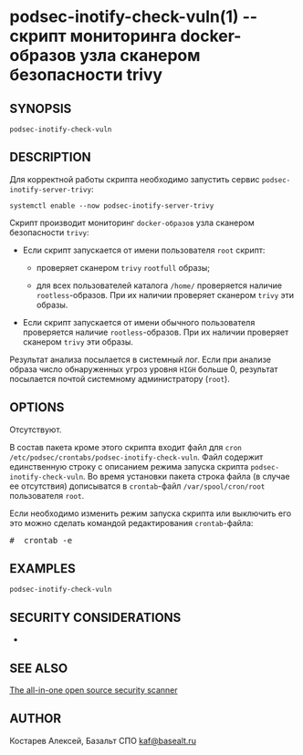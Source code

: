 podsec-inotify-check-vuln(1) -- скрипт мониторинга docker-образов узла сканером безопасности trivy
================================

## SYNOPSIS

`podsec-inotify-check-vuln`

## DESCRIPTION

Для корректной работы скрипта необходимо запустить сервис `podsec-inotify-server-trivy`:
```
systemctl enable --now podsec-inotify-server-trivy
```

Скрипт производит мониторинг `docker-образов` узла сканером безопасности `trivy`:

- Если скрипт запускается от имени пользователя `root` скрипт:

    * проверяет сканером `trivy` `rootfull` образы;

    * для всех пользователей каталога `/home/` проверяется наличие `rootless`-образов. При их наличии проверяет сканером `trivy` эти образы.

- Если скрипт запускается от имени обычного пользователя проверяется наличие `rootless`-образов. При их наличии проверяет сканером `trivy` эти образы.

Результат анализа посылается в системный лог.
Если при анализе образа число обнаруженных угроз уровня `HIGH` больше 0, результат посылается почтой системному администратору (`root`).

## OPTIONS

Отсутствуют.

В состав пакета кроме этого скрипта входит файл для `cron` `/etc/podsec/crontabs/podsec-inotify-check-vuln`. Файл содержит единственную строку с описанием режима запуска скрипта `podsec-inotify-check-vuln`.
Во время установки пакета строка файла (в случае ее отсутствия) дописыватся в `crontab`-файл `/var/spool/cron/root` пользователя `root`.

Если необходимо изменить режим запуска скрипта или выключить его это можно сделать командой редактирования `crontab`-файла:
<pre>
#  crontab -e
</pre>



## EXAMPLES

`podsec-inotify-check-vuln`

## SECURITY CONSIDERATIONS

-

## SEE ALSO

[The all-in-one open source security scanner](https://trivy.dev/)


## AUTHOR

Костарев Алексей, Базальт СПО
kaf@basealt.ru

